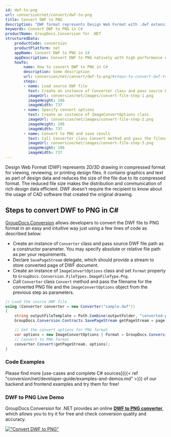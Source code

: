 ```yaml
---
id: dwf-to-png
url: conversion/net/convert/dwf-to-png
title: Convert DWF to PNG
description: "DWF format represents Design Web Format with .dwf extension. Learn how to convert DWF to PNG file programmatically in C# language using GroupDocs.Conversion for .NET library."
keywords: Convert DWF to PNG in C#
productName: GroupDocs.Conversion for .NET
structuredData:
    productCode: conversion
    productPlatform: net
    appName: Convert DWF to PNG in C#
    appDescription: Convert DWF to PNG natively with high performance using C# language and server side GroupDocs.Conversion for .NET APIs, without the use of any software like Microsoft or Open Office.
    howTo:
        name: How to convert DWF to PNG in C# 
        description: Some description
        url: conversion/net/convert/dwf-to-png/#steps-to-convert-dwf-to-png-in-c
        steps:
        - name: Load source DWF file 
          text: Create an instance of Converter class and pass source DWF file path as a constructor parameter. You may specify absolute or relative file path as per your requirements. 
          imageUrl: conversion/net/images/convert-file-step-1.png
          imageHeight: 196
          imageWidth: 737
        - name: Specify convert options 
          text: Create an instance of ImageConvertOptions class.
          imageUrl: conversion/net/images/convert-file-step-2.png
          imageHeight: 196
          imageWidth: 737
        - name: Convert to PNG and save result 
          text: Call Converter class Convert method and pass the filename for the converted HTML file and the ImageConvertOptions object from the previous step as parameters.
          imageUrl: conversion/net/images/convert-file-step-3.png
          imageHeight: 196
          imageWidth: 737
---
```


Design Web Format (DWF) represents 2D/3D drawing in compressed format for viewing, reviewing, or printing design files. It contains graphics and text as part of design data and reduces the size of the file due to its compressed format. The reduced file size makes the distribution and communication of rich design data efficient. DWF doesn't require the recipient to know about the usage of CAD software that created the original drawing.

## Steps to convert DWF to PNG in C#

[GroupDocs.Conversion](https://products.groupdocs.com/conversion/net) allows developers to convert the DWF file to PNG format in an easy and intuitive way just using a few lines of code as described below:

* Create an instance of `Converter` class and pass source DWF file path as a constructor parameter. You may specify absolute or relative file path as per your requirements. 
* Declare `SavePageStream` delegate, which should provide a stream to store converted page of DWF document.
* Create an instance of `ImageConvertOptions` class and set `Format` property to `GroupDocs.Conversion.FileTypes.ImageFileType.Png`.
* Call `Converter` class `Convert` method and pass the filename for the converted PNG file and the `ImageConvertOptions` object from the previous step as parameters.

```csharp
// Load the source DWF file
using (Converter converter = new Converter("sample.dwf"))
{
    string outputFileTemplate = Path.Combine(outputFolder, "converted-page-{0}.png");
    GroupDocs.Conversion.Contracts.SavePageStream getPageStream = page => new FileStream(string.Format(outputFileTemplate, page), FileMode.Create);

    // Set the convert options for PNG format
    var options = new ImageConvertOptions { Format = GroupDocs.Conversion.FileTypes.ImageFileType.Png };   
    // Convert to PNG format
    converter.Convert(getPageStream, options);
}
```

### Code Examples

Please find more [use-cases and complete C# sources]({{< ref "conversion/net/developer-guide/examples-and-demos.md" >}}) of our backend and frontend examples and try them for free!

### DWF to PNG Live Demo

GroupDocs.Conversion for .NET provides an online [**DWF to PNG converter**](https://products.groupdocs.app/conversion/dwf-to-png), which allows you to try it for free and check conversion quality and accuracy.

[!["Convert DWF to PNG"](conversion/net/images/convert-to-png/convert-dwf-to-png.png)](https://products.groupdocs.app/conversion/dwf-to-png)